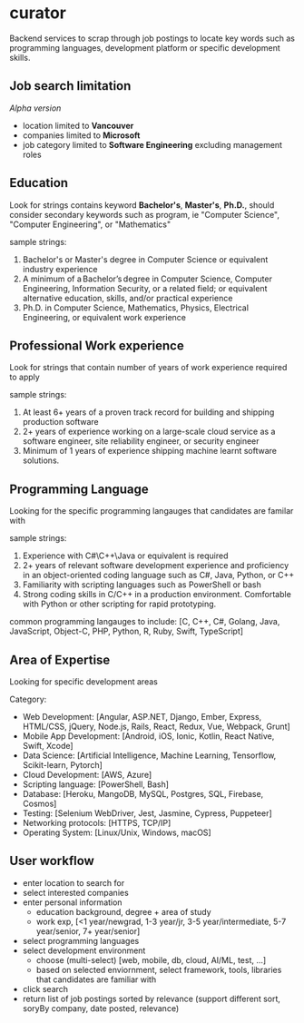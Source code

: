 # curator

Backend services to scrap through job postings to locate key words such as programming languages, development platform or specific development skills.

## Job search limitation

_Alpha version_
* location limited to **Vancouver**
* companies limited to **Microsoft**
* job category limited to **Software Engineering** excluding management roles

## Education

Look for strings contains keyword **Bachelor's**, **Master's**, **Ph.D.**, should consider secondary keywords such as program, ie "Computer Science", "Computer Engineering", or "Mathematics"

sample strings:

1. Bachelor's or Master's degree in Computer Science or equivalent industry experience
2. A minimum of a Bachelor’s degree in Computer Science, Computer Engineering, Information Security, or a related field; or equivalent alternative education, skills, and/or practical experience
3. Ph.D. in Computer Science, Mathematics, Physics, Electrical Engineering, or equivalent work experience

## Professional Work experience

Look for strings that contain number of years of work experience required to apply

sample strings:

1. At least 6+ years of a proven track record for building and shipping production software
2. 2+ years of experience working on a large-scale cloud service as a software engineer, site reliability engineer, or security engineer
3. Minimum of 1 years of experience shipping machine learnt software solutions.

## Programming Language

Looking for the specific programming langauges that candidates are familar with

sample strings:

1. Experience with C#\C++\Java or equivalent is required
2. 2+ years of relevant software development experience and proficiency in an object-oriented coding language such as C#, Java, Python, or C++ 
3. Familiarity with scripting languages such as PowerShell or bash
4. Strong coding skills in C/C++ in a production environment. Comfortable with Python or other scripting for rapid prototyping.

common programming langauges to include:
[C, C++, C#, Golang, Java, JavaScript, Object-C, PHP, Python, R, Ruby, Swift, TypeScript]

## Area of Expertise

Looking for specific development areas

Category:

* Web Development: [Angular, ASP.NET, Django, Ember, Express, HTML/CSS, jQuery, Node.js, Rails, React, Redux, Vue, Webpack, Grunt]
* Mobile App Development: [Android, iOS, Ionic, Kotlin, React Native, Swift, Xcode]
* Data Science: [Artificial Intelligence, Machine Learning, Tensorflow, Scikit-learn, Pytorch]
* Cloud Development: [AWS, Azure]
* Scripting language: [PowerShell, Bash]
* Database: [Heroku, MangoDB, MySQL, Postgres, SQL, Firebase, Cosmos]
* Testing: [Selenium WebDriver, Jest, Jasmine, Cypress, Puppeteer]
* Networking protocols: [HTTPS, TCP/IP]
* Operating System: [Linux/Unix, Windows, macOS]

## User workflow

* enter location to search for
* select interested companies
* enter personal information
  - education background, degree + area of study
  - work exp, [<1 year/newgrad, 1-3 year/jr, 3-5 year/intermediate, 5-7 year/senior, 7+ year/senior]
* select programming languages 
* select development environment
  - choose (multi-select) [web, mobile, db, cloud, AI/ML, test, ...]
  - based on selected enviornment, select framework, tools, libraries that candidates are familiar with
* click search
* return list of job postings sorted by relevance (support different sort, soryBy company, date posted, relevance)

